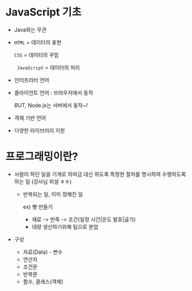# JavaScript 기초

* Java와는 무관

* `HTML` = 데이터의 표현

  `CSS` = 데이터의 꾸밈

  ` JavaScript` = 데이터의 처리

* 인터프리터 언어

* 클라이언트 언어 : 브라우저에서 동작

  *BUT*, Node.js는 서버에서 동작~!

* 객체 기반 언어

* 다양한 라이브러리 지원



# 프로그래밍이란?

* 사람이 하던 일을 기계로 하여금 대신 하도록 특정한 절차를 명시하여 수행하도록 하는 일 (강사님 피셜 ㅎㅎ)
  * 반복되는 일, 이미 정해진 일

    ex) 빵 만들기

    * 재료 -> 반죽 -> 조건(일정 시간|온도 발효|굽기)
    * 대량 생산하기위해 팀으로 분업

* 구성
  * 자료(Data) - 변수
  * 연산자
  * 조건문
  * 반복문
  * 함수, 클래스(객체)

